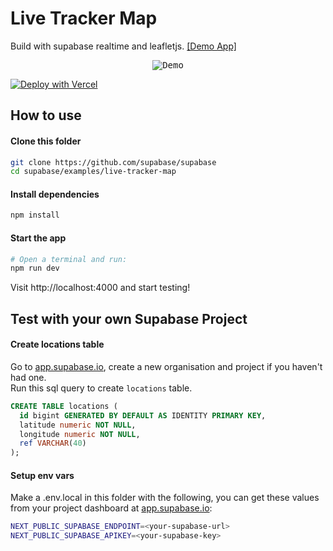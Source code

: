 # Live Tracker Map
Build with supabase realtime and leafletjs. [[Demo App]](https://realtime-map.vercel.app/)

<p align="center">
<kbd>
<img src="https://media.giphy.com/media/iDU80ngpsSddc0ObGI/giphy.gif" alt="Demo"/>
</kbd>
</p>

[![Deploy with Vercel](https://vercel.com/button)](https://vercel.com/new/git/external?repository-url=https%3A%2F%2Fgithub.com%2Fphamhieu%2Fsupabase-realtime-map&project-name=my-supabase-realtime-map&repository-name=my-supabase-realtime-map&demo-title=Realtime%20map%20demo&demo-description=A%20demo%20project%20deployed%20on%20vercel&demo-url=https%3A%2F%2Frealtime-map.vercel.app&demo-image=https%3A%2F%2Fmedia.giphy.com%2Fmedia%2FiDU80ngpsSddc0ObGI%2Fgiphy.gif&integration-ids=oac_iqEHakSIX6YYPchogAxrP8Lu&external-id=supabase_realtime_map)

## How to use
#### Clone this folder
```bash
git clone https://github.com/supabase/supabase
cd supabase/examples/live-tracker-map
```

#### Install dependencies
```bash
npm install 
```

#### Start the app
```bash
# Open a terminal and run:
npm run dev
```
Visit http://localhost:4000 and start testing!

## Test with your own Supabase Project
#### Create locations table
Go to [app.supabase.io](https://app.supabase.io/), create a new organisation and project if you haven't had one.  
Run this sql query to create `locations` table.
```sql
CREATE TABLE locations (
  id bigint GENERATED BY DEFAULT AS IDENTITY PRIMARY KEY,
  latitude numeric NOT NULL,
  longitude numeric NOT NULL,
  ref VARCHAR(40)
);
```

#### Setup env vars
Make a .env.local in this folder with the following, you can get these values from your project dashboard at [app.supabase.io](https://app.supabase.io/):
```bash
NEXT_PUBLIC_SUPABASE_ENDPOINT=<your-supabase-url>
NEXT_PUBLIC_SUPABASE_APIKEY=<your-supabase-key>
```

